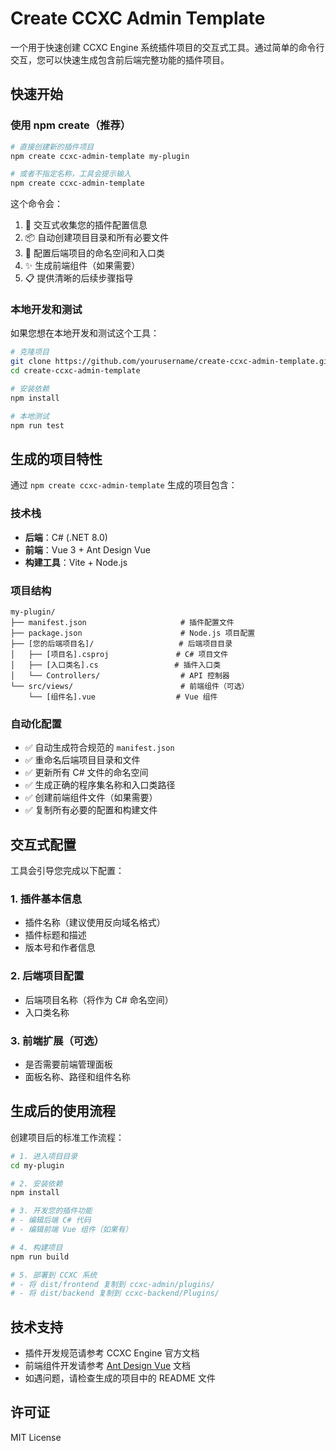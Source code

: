 # Create CCXC Admin Template

一个用于快速创建 CCXC Engine 系统插件项目的交互式工具。通过简单的命令行交互，您可以快速生成包含前后端完整功能的插件项目。

## 快速开始

### 使用 npm create（推荐）

```bash
# 直接创建新的插件项目
npm create ccxc-admin-template my-plugin

# 或者不指定名称，工具会提示输入
npm create ccxc-admin-template
```

这个命令会：
1. 🎯 交互式收集您的插件配置信息
2. 📦 自动创建项目目录和所有必要文件
3. 🔧 配置后端项目的命名空间和入口类
4. ✨ 生成前端组件（如果需要）
5. 📋 提供清晰的后续步骤指导

### 本地开发和测试

如果您想在本地开发和测试这个工具：

```bash
# 克隆项目
git clone https://github.com/yourusername/create-ccxc-admin-template.git
cd create-ccxc-admin-template

# 安装依赖
npm install

# 本地测试
npm run test
```

## 生成的项目特性

通过 `npm create ccxc-admin-template` 生成的项目包含：

### 技术栈
- **后端**：C# (.NET 8.0)
- **前端**：Vue 3 + Ant Design Vue  
- **构建工具**：Vite + Node.js

### 项目结构
```
my-plugin/
├── manifest.json                     # 插件配置文件
├── package.json                      # Node.js 项目配置
├── [您的后端项目名]/                   # 后端项目目录
│   ├── [项目名].csproj               # C# 项目文件
│   ├── [入口类名].cs                 # 插件入口类
│   └── Controllers/                  # API 控制器
└── src/views/                        # 前端组件（可选）
    └── [组件名].vue                  # Vue 组件
```

### 自动化配置
- ✅ 自动生成符合规范的 `manifest.json`
- ✅ 重命名后端项目目录和文件
- ✅ 更新所有 C# 文件的命名空间
- ✅ 生成正确的程序集名称和入口类路径
- ✅ 创建前端组件文件（如果需要）
- ✅ 复制所有必要的配置和构建文件

## 交互式配置

工具会引导您完成以下配置：

### 1. 插件基本信息
- 插件名称（建议使用反向域名格式）
- 插件标题和描述
- 版本号和作者信息

### 2. 后端项目配置  
- 后端项目名称（将作为 C# 命名空间）
- 入口类名称

### 3. 前端扩展（可选）
- 是否需要前端管理面板
- 面板名称、路径和组件名称

## 生成后的使用流程

创建项目后的标准工作流程：

```bash
# 1. 进入项目目录
cd my-plugin

# 2. 安装依赖
npm install

# 3. 开发您的插件功能
# - 编辑后端 C# 代码
# - 编辑前端 Vue 组件（如果有）

# 4. 构建项目
npm run build

# 5. 部署到 CCXC 系统
# - 将 dist/frontend 复制到 ccxc-admin/plugins/
# - 将 dist/backend 复制到 ccxc-backend/Plugins/
```


## 技术支持

- 插件开发规范请参考 CCXC Engine 官方文档
- 前端组件开发请参考 [Ant Design Vue](https://antdv.com/) 文档
- 如遇问题，请检查生成的项目中的 README 文件

## 许可证

MIT License
